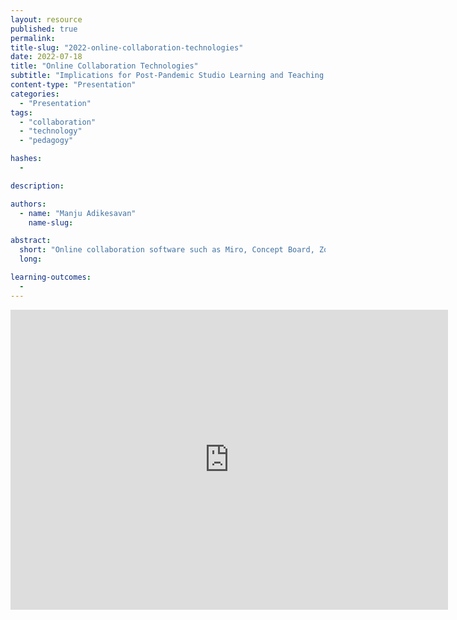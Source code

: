 ```yaml
---
layout: resource
published: true
permalink:
title-slug: "2022-online-collaboration-technologies"
date: 2022-07-18
title: "Online Collaboration Technologies"
subtitle: "Implications for Post-Pandemic Studio Learning and Teaching Practices"
content-type: "Presentation"
categories:
  - "Presentation"
tags:
  - "collaboration"
  - "technology"
  - "pedagogy"

hashes:
  -

description:

authors:
  - name: "Manju Adikesavan"
    name-slug:

abstract:
  short: "Online collaboration software such as Miro, Concept Board, Zoom, and Skype replaced face-to-face studio teaching and learning during the COVID-19 pandemic. This workshop draws on participants' lived experience of remote studio learning and/or teaching during the pandemic"
  long:

learning-outcomes:
  -
---
```


<div class="embed-container">
  <iframe
      src="https://www.youtube.com/embed/MsRgfYs10TI"
      width="700"
      height="480"
      frameborder="0"
      allowfullscreen="true">
  </iframe>
</div>
